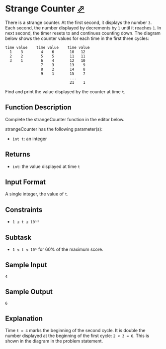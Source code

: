 # Strange Counter [⬀](https://www.hackerrank.com/challenges/strange-code)

There is a strange counter. At the first second, it displays the number `3`. Each 
second, the number displayed by decrements by `1` until it reaches `1`. In next 
second, the timer resets to  and continues counting down. The diagram below shows 
the counter values for each time  in the first three cycles:

```
time value    time value    time value
  1    3        4    6       10   12 
  2    2        5    5       11   11
  3    1        6    4       12   10
                7    3       13    9
                8    2       14    8
                9    1       15    7
                             ...
                             21    1
```

Find and print the value displayed by the counter at time `t`.

## Function Description

Complete the strangeCounter function in the editor below.

strangeCounter has the following parameter(s):

- `int t`: an integer

## Returns

- `int`: the value displayed at time `t`

## Input Format

A single integer, the value of `t`.

## Constraints
- `1 ≤ t ≤ 10¹²`

## Subtask
- `1 ≤ t ≤ 10⁵` for 60% of the maximum score.

## Sample Input
```
4
```

## Sample Output
```
6
```

## Explanation

Time `t = 4` marks the beginning of the second cycle. It is double the number 
displayed at the beginning of the first cycle: `2 × 3 = 6`. 
This is shown in the diagram in the problem statement.

